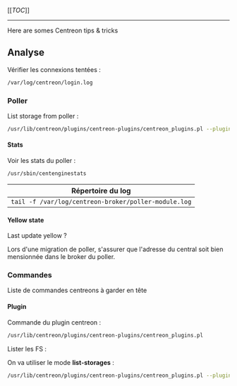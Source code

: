 [[_TOC_]]

---

Here are somes Centreon tips & tricks

## Analyse

Vérifier les connexions tentées :

```BASH
/var/log/centreon/login.log
```

### Poller

List storage from poller :

```BASH
/usr/lib/centreon/plugins/centreon-plugins/centreon_plugins.pl --plugin=os::linux::snmp::plugin --mode=list-storages --hostname=$HOST | grep /
```

#### Stats

Voir les stats du poller :

```BASH
/usr/sbin/centenginestats
```

|Répertoire du log|
|-|
| ```tail -f /var/log/centreon-broker/poller-module.log``` |

#### Yellow state

Last update yellow ?

Lors d'une migration de poller, s'assurer que l'adresse du central soit bien mensionnée dans le broker du poller.

### Commandes

Liste de commandes centreons à garder en tête

#### Plugin

Commande du plugin centreon :

```BASH
/usr/lib/centreon/plugins/centreon-plugins/centreon_plugins.pl
```

Lister les FS :

On va utiliser le mode **list-storages** :

```BASH
/usr/lib/centreon/plugins/centreon-plugins/centreon_plugins.pl --plugin=os::linux::snmp::plugin --mode=list-storages --hostname=${iP}
```
